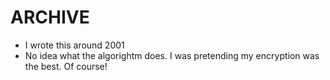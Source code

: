 # ARCHIVE

* I wrote this around 2001
* No idea what the algorightm does. I was pretending my encryption was the best. Of course!

